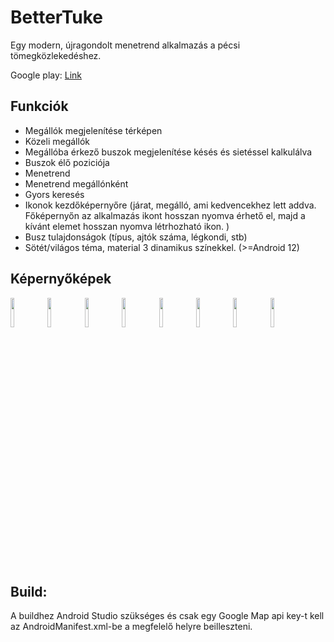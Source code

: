 # BetterTuke
Egy modern, újragondolt menetrend alkalmazás a pécsi tömegközlekedéshez.

Google play: [Link](https://play.google.com/store/apps/details?id=hu.krisz768.bettertuke)

## Funkciók
* Megállók megjelenítése térképen
* Közeli megállók
* Megállóba érkező buszok megjelenítése késés és sietéssel kalkulálva
* Buszok élő poziciója
* Menetrend
* Menetrend megállónként
* Gyors keresés
* Ikonok kezdőképernyőre (járat, megálló, ami kedvencekhez lett addva. Főképernyőn az alkalmazás ikont hosszan nyomva érhető el, majd a kívánt elemet hosszan nyomva létrhozható ikon. )
* Busz tulajdonságok (típus, ajtók száma, légkondi, stb)
* Sötét/világos téma, material 3 dinamikus színekkel. (>=Android 12)

## Képernyőképek
<img src="https://user-images.githubusercontent.com/72134251/214315416-969e514e-ed9e-4e01-b1a3-4f312eeeed86.jpg" width="11%"></img> <img src="https://user-images.githubusercontent.com/72134251/214315770-9d9083e0-ad48-4fe7-bb16-8fa069047ad0.jpg" width="11%"></img> <img src="https://user-images.githubusercontent.com/72134251/214315782-efd0c494-fdae-46ff-9a26-648c47bbfedd.jpg" width="11%"></img> <img src="https://user-images.githubusercontent.com/72134251/214315795-54886f68-f1dd-40a6-a350-3f704f6e4438.jpg" width="11%"></img> <img src="https://user-images.githubusercontent.com/72134251/214315809-84b516be-64fb-452b-8b58-7d57ba97a3b5.jpg" width="11%"></img> <img src="https://user-images.githubusercontent.com/72134251/214315821-9620aac1-9ac3-4f6e-8e45-87f4d572ca85.jpg" width="11%"></img> <img src="https://user-images.githubusercontent.com/72134251/214315833-5aee07c2-03c2-4d2a-b68d-9669314fb3bb.jpg" width="11%"></img> <img src="https://user-images.githubusercontent.com/72134251/214315852-b69e20d3-02b6-4773-a7c0-046b814dd208.jpg" width="11%"></img> 

## Build:
A buildhez Android Studio szükséges és csak egy Google Map api key-t kell az AndroidManifest.xml-be a megfelelő helyre beilleszteni.
